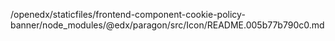 /openedx/staticfiles/frontend-component-cookie-policy-banner/node_modules/@edx/paragon/src/Icon/README.005b77b790c0.md